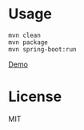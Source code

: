 Usage
=====

```
mvn clean
mvn package
mvn spring-boot:run
```

[Demo](https://java-spring-angular-webjars.herokuapp.com/)

License
=======

MIT
